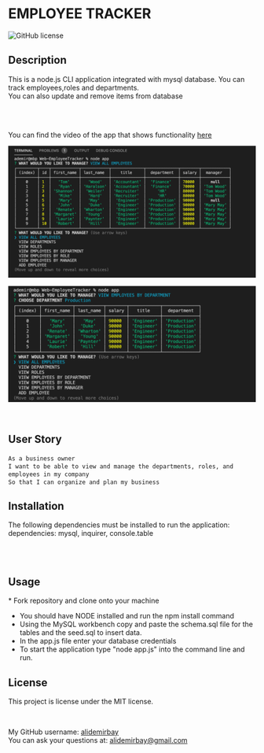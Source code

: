 # EMPLOYEE TRACKER


![GitHub license](https://img.shields.io/badge/license-MIT-brightgreen)

## Description
This is a node.js CLI application integrated with mysql database. You can track employees,roles and departments. <br />
You can also update and remove items from database 
<br /> 

<br /> 
<br /> 

You can find the video of the app that shows functionality [here](https://drive.google.com/file/d/1BOJOGeWmyhu_ZH2kD7xaJ5Yw-QkQ6Shg/view?usp=sharing) 

![screenshot1 ](1.png)
<br /> 

![screenshot2](2.png)

<br /> 

## User Story
```
As a business owner
I want to be able to view and manage the departments, roles, and employees in my company
So that I can organize and plan my business
```




## Installation
The following  dependencies must be installed to run the application: 
dependencies: mysql, inquirer, console.table

<br /> 
<br /> 

## Usage
​​* Fork repository and clone onto your machine
* You should have NODE installed and run the npm install command
* Using the MySQL workbench copy and paste the schema.sql file for the tables and the seed.sql to insert data.
* In the app.js file enter your database credentials
* To start the application type "node app.js" into the command line  and run.

## License
This project is license under the MIT license.



<br /> 

My GitHub username: [alidemirbay](https://github.com/alidemirbay)
<br />
You can ask your questions at: alidemirbay@gmail.com